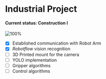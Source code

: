# Industrial Project 

#### Current status: Construction I 

![100%](https://progress-bar.dev/17)

- [x] Established communication with Robot Arm 
- [x] *Robotflow* vision recognition
- [ ] 3D Printed mount for the camera
- [ ] YOLO implementation
- [ ] Gripper algorithms
- [ ] Control algorithms